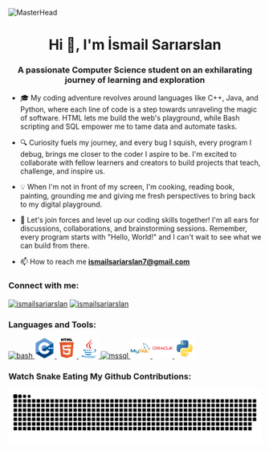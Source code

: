 ![MasterHead](https://upload.wikimedia.org/wikipedia/commons/thumb/1/13/Fran%C3%A7ois_Lemoyne_-_L%27Apoth%C3%A9ose_d%27Hercule_-_Google_Art_Project.jpg/1024px-Fran%C3%A7ois_Lemoyne_-_L%27Apoth%C3%A9ose_d%27Hercule_-_Google_Art_Project.jpg)
<h1 align="center">Hi 👋, I'm İsmail Sarıarslan</h1>
<h3 align="center">A passionate Computer Science student on an exhilarating journey of learning and exploration</h3>



- 🎓 My coding adventure revolves around languages like C++, Java, and Python, where each line of code is a step towards unraveling the magic of software. HTML lets me build the web's playground, while Bash scripting and SQL empower me to tame data and automate tasks.

- 🔍 Curiosity fuels my journey, and every bug I squish, every program I debug, brings me closer to the coder I aspire to be. I'm excited to collaborate with fellow learners and creators to build projects that teach, challenge, and inspire us.

- 💡 When I'm not in front of my screen, I'm cooking, reading book, painting, grounding me and giving me fresh perspectives to bring back to my digital playground.

- 🌟 Let's join forces and level up our coding skills together! I'm all ears for discussions, collaborations, and brainstorming sessions. Remember, every program starts with "Hello, World!" and I can't wait to see what we can build from there.

- 📫 How to reach me **ismailsariarslan7@gmail.com**

<h3 align="left">Connect with me:</h3>
<p align="left">
<a href="https://linkedin.com/in/ismailsariarslan" target="blank"><img align="center" src="https://raw.githubusercontent.com/rahuldkjain/github-profile-readme-generator/master/src/images/icons/Social/linked-in-alt.svg" alt="ismailsariarslan" height="30" width="40" /></a>
<a href="https://instagram.com/ismailsariarslan" target="blank"><img align="center" src="https://raw.githubusercontent.com/rahuldkjain/github-profile-readme-generator/master/src/images/icons/Social/instagram.svg" alt="ismailsariarslan" height="30" width="40" /></a>
</p>

<h3 align="left">Languages and Tools:</h3>
<p align="left"> <a href="https://www.gnu.org/software/bash/" target="_blank" rel="noreferrer"> <img src="https://www.vectorlogo.zone/logos/gnu_bash/gnu_bash-icon.svg" alt="bash" width="40" height="40"/> </a> <a href="https://www.w3schools.com/cpp/" target="_blank" rel="noreferrer"> <img src="https://raw.githubusercontent.com/devicons/devicon/master/icons/cplusplus/cplusplus-original.svg" alt="cplusplus" width="40" height="40"/> </a> <a href="https://www.w3.org/html/" target="_blank" rel="noreferrer"> <img src="https://raw.githubusercontent.com/devicons/devicon/master/icons/html5/html5-original-wordmark.svg" alt="html5" width="40" height="40"/> </a> <a href="https://www.java.com" target="_blank" rel="noreferrer"> <img src="https://raw.githubusercontent.com/devicons/devicon/master/icons/java/java-original.svg" alt="java" width="40" height="40"/> </a> <a href="https://www.microsoft.com/en-us/sql-server" target="_blank" rel="noreferrer"> <img src="https://www.svgrepo.com/show/303229/microsoft-sql-server-logo.svg" alt="mssql" width="40" height="40"/> </a> <a href="https://www.mysql.com/" target="_blank" rel="noreferrer"> <img src="https://raw.githubusercontent.com/devicons/devicon/master/icons/mysql/mysql-original-wordmark.svg" alt="mysql" width="40" height="40"/> </a> <a href="https://www.oracle.com/" target="_blank" rel="noreferrer"> <img src="https://raw.githubusercontent.com/devicons/devicon/master/icons/oracle/oracle-original.svg" alt="oracle" width="40" height="40"/> </a> <a href="https://www.python.org" target="_blank" rel="noreferrer"> <img src="https://raw.githubusercontent.com/devicons/devicon/master/icons/python/python-original.svg" alt="python" width="40" height="40"/> </a> </p>

<h3 align="left">Watch Snake Eating My Github Contributions:</h3>


<picture>
  <source media="(prefers-color-scheme: dark)" srcset="https://raw.githubusercontent.com/krookskala/krookskala/output/github-contribution-grid-snake-dark.svg">
  <source media="(prefers-color-scheme: light)" srcset="https://raw.githubusercontent.com/krookskala/krookskala/output/github-contribution-grid-snake.svg">
  <img alt="github contribution grid snake animation" src="https://raw.githubusercontent.com/krookskala/krookskala/output/github-contribution-grid-snake.svg">
</picture>
